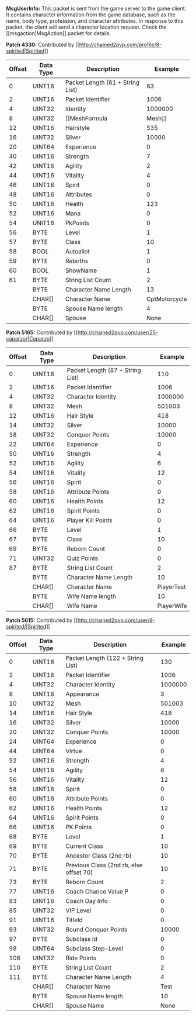 **MsgUserInfo:** This packet is sent from the game server to the game client. It contains character information from the game database, such as the name, body type, profession, and character attributes. In response to this packet, the client will send a character location request. Check the [[msgaction|MsgAction]] packet for details.

**Patch 4330:** Contributed by [[http://chained2pvp.com/profile/8-spirited|Spirited]]

| Offset | Data Type | Description | Example |
|---|---|---|---|
| 0 | UINT16 | Packet Length (61 + String List) | 83 |
| 2 | UINT16 | Packet Identifier | 1006 |
| 4 | UINT32 | Identity | 1000000 |
| 8 | UINT32 | [[MeshFormula|Mesh]] | 1003 |
| 12 | UINT16 | Hairstyle | 535 |
| 16 | UINT32 | Silver | 10000 |
| 20 | UINT64 | Experience | 0 |
| 40 | UINT16 | Strength | 7 |
| 42 | UINT16 | Agility | 2 |
| 44 | UINT16 | Vitality | 4 |
| 46 | UINT16 | Spirit | 0 |
| 48 | UINT16 | Attributes | 0 |
| 50 | UINT16 | Health | 123 |
| 52 | UINT16 | Mana | 0 |
| 54 | UNIT16 | PkPoints | 0 |
| 56 | BYTE | Level | 1 |
| 57 | BYTE | Class | 10 |
| 58 | BOOL | Autoallot | 1 |
| 59 | BYTE | Rebirths | 0 |
| 60 | BOOL | ShowName | 1 |
| 61 | BYTE | String List Count | 2 |
|  | BYTE | Character Name Length | 13 |
|  | CHAR[] | Character Name | CptMotorcycle |
|  | BYTE | Spouse Name length | 4 |
|  | CHAR[] | Spouse | None |

**Patch 5165:** Contributed by [[http://chained2pvp.com/user/25-caparzo/|Caparzo]]

| Offset | Data Type | Description | Example |
|---|---|---|---|
| 0 | UINT16 | Packet Length (87 + String List) | 110 |
| 2 | UINT16 | Packet Identifier | 1006 |
| 4 | UINT32 | Character Identity | 1000000 |
| 8 | UINT32 | Mesh | 501003 |
| 12 | UINT16 | Hair Style | 418 |
| 14 | UINT32 | Silver | 10000 |
| 18 | UINT32 | Conquer Points | 10000 |
| 22 | UINT64 | Experience | 0 |
| 50 | UINT16 | Strength | 4 |
| 52 | UINT16 | Agility | 6 |
| 54 | UINT16 | Vitality | 12 |
| 56 | UINT16 | Spirit | 0 |
| 58 | UINT16 | Attribute Points | 0 |
| 60 | UINT16 | Health Points | 12 |
| 62 | UINT16 | Spirit Points | 0 |
| 64 | UINT16 | Player Kill Points | 0 |
| 66 | BYTE | Level | 1 |
| 67 | BYTE | Class | 10 |
| 69 | BYTE | Reborn Count | 0 |
| 71 | UINT32 | Quiz Points | 0 |
| 87 | BYTE | String List Count | 2 |
|  | BYTE | Character Name Length | 10 |
|  | CHAR[] | Character Name | PlayerTest |
|  | BYTE | Wife Name length | 10 |
|  | CHAR[] | Wife Name | PlayerWife |
 
**Patch 5615:** Contributed by [[http://chained2pvp.com/user/8-spirited/|Spirited]]

| Offset | Data Type | Description | Example |
|---|---|---|---|
| 0 | UINT16 | Packet Length (122 + String List) | 130 |
| 2 | UINT16 | Packet Identifier | 1006 |
| 4 | UINT32 | Character Identity | 1000000 |
| 8 | UINT16 | Appearance | 3 |
| 10 | UINT32 | Mesh | 501003 |
| 14 | UINT16 | Hair Style | 418 |
| 16 | UINT32 | Silver | 10000 |
| 20 | UINT32 | Conquer Points | 10000 |
| 24 | UINT64 | Experience | 0 |
| 44 | UINT64 | Virtue | 0 |
| 52 | UINT16 | Strength | 4 |
| 54 | UINT16 | Agility | 6 |
| 56 | UINT16 | Vitality | 12 |
| 58 | UINT16 | Spirit | 0 |
| 60 | UINT16 | Attribute Points | 0 |
| 62 | UINT16 | Health Points | 12 |
| 64 | UINT16 | Spirit Points | 0 |
| 66 | UINT16 | PK Points | 0 |
| 68 | BYTE | Level | 1 |
| 69 | BYTE | Current Class | 10 |
| 70 | BYTE | Ancestor Class (2nd rb) | 10 |
| 71 | BYTE | Previous Class (2nd rb, else offset 70) | 10 |
| 73 | BYTE | Reborn Count | 2 |
| 77 | UINT16 | Coach Chance Value P | 0 |
| 83 | UINT16 | Coach Day Info | 0 |
| 85 | UINT32 | VIP Level | 0 |
| 91 | UINT16 | TitleId | 0 |
| 93 | UINT32 | Bound Conquer Points | 10000 |
| 97 | BYTE | Subclass Id | 0 |
| 98 | UINT64 | Subclass Step-Level | 0 |
| 106 | UINT32 | Ride Points | 0 |
| 110 | BYTE | String List Count | 2 |
| 111 | BYTE | Character Name Length | 4 |
|  | CHAR[] | Character Name | Test |
|  | BYTE | Spouse Name length | 10 |
|  | CHAR[] | Spouse Name | None |
